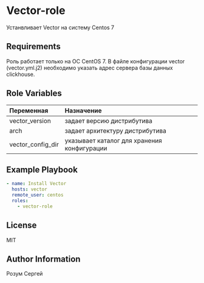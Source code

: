 Vector-role
=========

Устанвливает Vector на систему Centos 7

Requirements
------------

Роль работает только на ОС CentOS 7. В файле конфигурации vector (vector.yml.j2) необходимо указать адрес сервера базы данных clickhouse.

Role Variables
--------------

| Переменная  | Назначение  |
|:---|:---|
| vector_version | задает версию дистрибутива |
| arch | задает архитектуру дистрибутива |
| vector_config_dir | указывает каталог для хранения конфигурации |

Example Playbook
----------------

```yml
- name: Install Vector
  hosts: vector
  remote_user: centos
  roles:
    - vector-role
```

License
-------

MIT

Author Information
------------------

Розум Сергей
